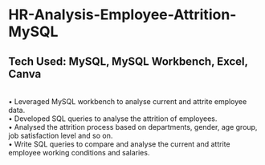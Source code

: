 # HR-Analysis-Employee-Attrition-MySQL

## Tech Used: MySQL, MySQL Workbench, Excel, Canva
<br>
•	Leveraged MySQL workbench to analyse current and attrite employee data. <br>
•	Developed SQL queries to analyse the attrition of employees.<br>
•	Analysed the attrition process based on departments, gender, age group, job satisfaction level and so on. <br>
•	Write SQL queries to compare and analyse the current and attrite employee working conditions and salaries. 


